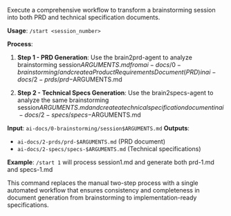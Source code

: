 Execute a comprehensive workflow to transform a brainstorming session into both PRD and technical specification documents.

**Usage**: `/start <session_number>`

**Process**:
1. **Step 1 - PRD Generation**: Use the brain2prd-agent to analyze brainstorming session$ARGUMENTS.md from ai-docs/0-brainstorming/ and create a Product Requirements Document (PRD) in ai-docs/2-prds/prd-$ARGUMENTS.md

2. **Step 2 - Technical Specs Generation**: Use the brain2specs-agent to analyze the same brainstorming session$ARGUMENTS.md and create a technical specification document in ai-docs/2-specs/specs-$ARGUMENTS.md

**Input**: `ai-docs/0-brainstorming/session$ARGUMENTS.md`
**Outputs**: 
- `ai-docs/2-prds/prd-$ARGUMENTS.md` (PRD document)
- `ai-docs/2-specs/specs-$ARGUMENTS.md` (Technical specifications)

**Example**: `/start 1` will process session1.md and generate both prd-1.md and specs-1.md

This command replaces the manual two-step process with a single automated workflow that ensures consistency and completeness in document generation from brainstorming to implementation-ready specifications.
